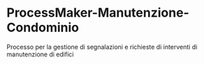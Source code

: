 # ProcessMaker-Manutenzione-Condominio
Processo per la gestione di segnalazioni e richieste di interventi di manutenzione di edifici
